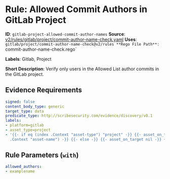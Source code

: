 # Rule: Allowed Commit Authors in GitLab Project

**ID**: `gitlab-project-allowed-commit-author-names`
**Source**: [v2/rules/gitlab/project/commit-author-name-check.yaml](https://github.com/scribe-public/sample-policies/v2/rules/gitlab/project/commit-author-name-check.yaml)
**Uses**: `gitlab/project/commit-author-name-check@v2/rules
**Rego File Path**: `commit-author-name-check.rego`

**Labels**: Gitlab, Project

**Short Description**: Verify only users in the Allowed List author commits in the GitLab project.

## Evidence Requirements

```yaml
signed: false
content_body_type: generic
target_type: data
predicate_type: http://scribesecurity.com/evidence/discovery/v0.1
labels:
- platform=gitlab
- asset_type=project
- '{{- if eq (index .Context "asset-type") "project" -}} {{- asset_on_target (index
  .Context "asset-name") -}} {{- else -}} {{- asset_on_target nil -}} {{- end -}}'
```
## Rule Parameters (`with`)

```yaml
allowed_authors:
- examplename
```
